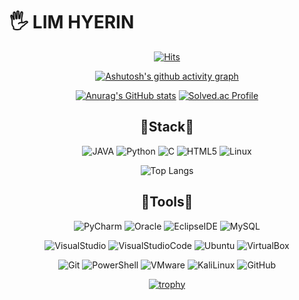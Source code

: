 # 🖐 LIM HYERIN 
<div align="center">

[![Hits](https://hits.seeyoufarm.com/api/count/incr/badge.svg?url=https%3A%2F%2Fgithub.com%2Flimhyerin&count_bg=%23DFD5E7&title_bg=%23F7F5F5&icon=&icon_color=%23E7E7E7&title=hits&edge_flat=false)](https://hits.seeyoufarm.com)

[![Ashutosh's github activity graph](https://activity-graph.herokuapp.com/graph?username=limhyerin&theme=github)](https://github.com/ashutosh00710/github-readme-activity-graph)
  
  
[![Anurag's GitHub stats](https://github-readme-stats.vercel.app/api?username=limhyerin)](https://github.com/anuraghazra/github-readme-stats)
[![Solved.ac Profile](http://mazassumnida.wtf/api/generate_badge?boj=rin091345)](https://solved.ac/rin091345)

## 🤍Stack🤍

![JAVA](https://img.shields.io/badge/Java-007396.svg?&style=for-the-badge&logo=JAVA&logoColor=white)
![Python](https://img.shields.io/badge/Python-3776AB.svg?&style=for-the-badge&logo=Python&logoColor=white)
![C](https://img.shields.io/badge/C-A8B9CC.svg?&style=for-the-badge&logo=C&logoColor=black)
![HTML5](https://img.shields.io/badge/HTML5-E34F26.svg?&style=for-the-badge&logo=HTML5&logoColor=white)
![Linux](https://img.shields.io/badge/Linux-FCC624.svg?&style=for-the-badge&logo=Linux&logoColor=black)

![Top Langs](https://github-readme-stats.vercel.app/api/top-langs/?username=limhyerin&layout=Demo&theme=Demo)

## 🤍Tools🤍

![PyCharm](https://img.shields.io/badge/PyCharm-000000.svg?&style=for-the-badge&logo=PyCharm&logoColor=white)
![Oracle](https://img.shields.io/badge/Oracle-F80000.svg?&style=for-the-badge&logo=Oracle&logoColor=white)
![EclipseIDE](https://img.shields.io/badge/EclipseIDE-2C2255.svg?&style=for-the-badge&logo=EclipseIDE&logoColor=white)
![MySQL](https://img.shields.io/badge/MySQL-4479A1.svg?&style=for-the-badge&logo=MySQL&logoColor=white)
  
![VisualStudio](https://img.shields.io/badge/VisualStudio-5C2D91.svg?&style=for-the-badge&logo=VisualStudio&logoColor=white)
![VisualStudioCode](https://img.shields.io/badge/VisualStudioCode-007ACC.svg?&style=for-the-badge&logo=VisualStudioCode&logoColor=white)
![Ubuntu](https://img.shields.io/badge/Ubuntu-E95420.svg?&style=for-the-badge&logo=Ubuntu&logoColor=white)
![VirtualBox](https://img.shields.io/badge/VirtualBox-183A61.svg?&style=for-the-badge&logo=VirtualBox&logoColor=white)

![Git](https://img.shields.io/badge/Git-F05032.svg?&style=for-the-badge&logo=Git&logoColor=white)
![PowerShell](https://img.shields.io/badge/PowerShell-5391FE.svg?&style=for-the-badge&logo=PowerShell&logoColor=white)
![VMware](https://img.shields.io/badge/VMware-607078.svg?&style=for-the-badge&logo=VMware&logoColor=white)
![KaliLinux](https://img.shields.io/badge/KaliLinux-557C94.svg?&style=for-the-badge&logo=KaliLinux&logoColor=black)
![GitHub](https://img.shields.io/badge/GitHub-181717.svg?&style=for-the-badge&logo=GitHub&logoColor=white)
  
[![trophy](https://github-profile-trophy.vercel.app/?username=limhyerin&theme=flat&column=7)](https://github.com/dkssud8150/)

</div>
